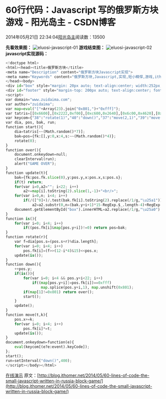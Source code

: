 
# 60行代码：Javascript 写的俄罗斯方块游戏 - 阳光岛主 - CSDN博客

2014年05月21日 22:34:04[阳光岛主](https://me.csdn.net/sunboy_2050)阅读数：13500



**先看效果图：**
![eluosi-javascript-01](http://cdn.ithomer.net/wp-content/uploads/2014/05/eluosi-javascript-01.png)
**游戏结束图：**
![eluosi-javascript-02](http://cdn.ithomer.net/wp-content/uploads/2014/05/eluosi-javascript-02.png)
**javascript实现源码：**

```python
<!doctype html>
<html><head><title>俄罗斯方块</title>
<meta name="Description" content="俄罗斯方块Javascript实现">
<meta name="Keywords" content="俄罗斯方块,Javascript,实现,短小精悍,游戏,ithomer,ithomer.net">
</head><body>
<div id="box" style="margin: 20px auto; text-align:center; width:252px;font:25px/25px 宋体;background:#000;color:#9f9;border:#999 20px ridge;text-shadow:2px 3px 1px #0f0;"></div>
<div id="footer" style="margin-top: 200px auto; text-align:center; font-size: 16px;">© 2009 - 2014 All Rights by <a href="http://blog.ithomer.net">ithomer.net</a></div>
<script>
var domain="www.zuidaima.com";
var author="zuidaima";
var map=eval("["+Array(23).join("0x801,")+"0xfff]");
var tatris=[[0x6600],[0x2222,0xf00],[0xc600,0x2640],[0x6c00,0x4620],[0x4460,0x2e0,0x6220,0x740],[0x2260,0xe20,0x6440,0x4700],[0x2620,0x720,0x2320,0x2700]];
var keycom={"38":"rotate(1)","40":"down()","37":"move(2,1)","39":"move(0.5,-1)"};
var dia, pos, bak, run;
function start(){
    dia=tatris[~~(Math.random()*7)];
    bak=pos={fk:[],y:0,x:4,s:~~(Math.random()*4)};
    rotate(0);
}
function over(){
    document.onkeydown=null;
    clearInterval(run);
    alert("GAME OVER");
}
function update(t){
    bak={fk:pos.fk.slice(0),y:pos.y,x:pos.x,s:pos.s};
    if(t) return;
    for(var i=0,a2=""; i<22; i++)
        a2+=map[i].toString(2).slice(1,-1)+"<br/>";
    for(var i=0,n; i<4; i++)
        if(/([^0]+)/.test(bak.fk[i].toString(2).replace(/1/g,"\u25a1")))
            a2=a2.substr(0,n=(bak.y+i+1)*15-RegExp.$_.length-4)+RegExp.$1+a2.slice(n+RegExp.$1.length);
    document.getElementById("box").innerHTML=a2.replace(/1/g,"\u25a0").replace(/0/g,"\u3000");
}
function is(){
    for(var i=0; i<4; i++)
        if((pos.fk[i]&map[pos.y+i])!=0) return pos=bak;
}
function rotate(r){
    var f=dia[pos.s=(pos.s+r)%dia.length];
    for(var i=0; i<4; i++)
        pos.fk[i]=(f>>(12-i*4)&15)<<pos.x;
    update(is());
}
function down(){
    ++pos.y;
    if(is()){
        for(var i=0; i<4 && pos.y+i<22; i++)
            if((map[pos.y+i]|=pos.fk[i])==0xfff)
                map.splice(pos.y+i,1), map.unshift(0x801);
        if(map[1]!=0x801) return over();
        start();
    }
    update();
}
function move(t,k){
    pos.x+=k;
    for(var i=0; i<4; i++)
        pos.fk[i]*=t;
    update(is());
}
document.onkeydown=function(e){
    eval(keycom[(e?e:event).keyCode]);
};
start();
run=setInterval("down()",400);
</script></body></html>
```


[在线演示](http://demo.ithomer.net/js/eluosi.html)
原文：[http://blog.ithomer.net/2014/05/60-lines-of-code-the-small-javascript-written-in-russia-block-game/](http://blog.ithomer.net/2014/05/60-lines-of-code-the-small-javascript-written-in-russia-block-game/)


